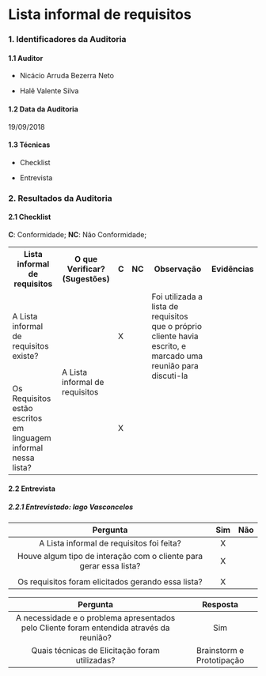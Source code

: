 Lista informal de requisitos
===

### 1. Identificadores da Auditoria

#### 1.1 Auditor

- Nicácio Arruda Bezerra Neto

- Halê Valente Silva

#### 1.2 Data da Auditoria

19/09/2018

#### 1.3 Técnicas

- Checklist

- Entrevista

### 2. Resultados da Auditoria

#### 2.1 Checklist

**C**: Conformidade;
**NC**: Não Conformidade;

<table>
  <tr>
    <th>Lista informal de requisitos</th>
    <th>O que Verificar? (Sugestões)</th>
    <th>C</th>
    <th>NC</th>
    <th>Observação</th>
    <th>Evidências</th>
  </tr>
  <tr>
   <tr>
    <td>A Lista informal de requisitos existe?</td>
    <td rowspan="8">A Lista informal de requisitos</td>
    <td>X</td>
    <td align="center"></td>
    <td>Foi utilizada a lista de requisitos que o próprio cliente havia escrito, e marcado uma reunião para discuti-la</td>
    <td></td>
  </tr>
  <tr>
    <td>Os Requisitos estão escritos em linguagem informal nessa lista?</td>
    <td>X</td>
    <td align="center"></td>
    <td></td>
    <td></td>
  </tr>
</table>

#### 2.2 Entrevista

##### 2.2.1 **Entrevistado**: Iago Vasconcelos

|Pergunta| Sim |Não |
|:---:|:---:|:---:|
| A Lista informal de requisitos foi feita?| X ||
| Houve algum tipo de interação com o cliente para gerar essa lista? | X ||
|  ||
| Os requisitos foram elicitados gerando essa lista? |X||

|Pergunta| Resposta |
|:---:|:---:|
| A necessidade e o problema apresentados pelo Cliente foram entendida através da reunião? | Sim |
| Quais técnicas de Elicitação foram utilizadas? | Brainstorm e Prototipação |
